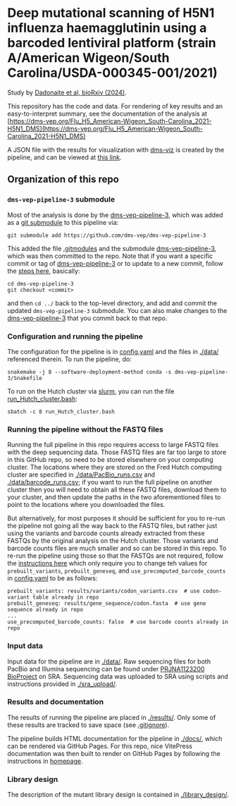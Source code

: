 # Deep mutational scanning of H5N1 influenza haemagglutinin using a barcoded lentiviral platform (strain A/American Wigeon/South Carolina/USDA-000345-001/2021)
Study by [Dadonaite et al, bioRxiv (2024)](https://doi.org/10.1371/journal.pbio.3002916).

This repository has the code and data.
For rendering of key results and an easy-to-interpret summary, see the documentation of the analysis at [https://dms-vep.org/Flu_H5_American-Wigeon_South-Carolina_2021-H5N1_DMS](https://dms-vep.org/Flu_H5_American-Wigeon_South-Carolina_2021-H5N1_DMS)

A JSON file with the results for visualization with [dms-viz](https://dms-viz.github.io/) is created by the pipeline, and can be viewed at [this link](https://dms-viz.github.io/v0/?data=https%3A%2F%2Fraw.githubusercontent.com%2Fdms-vep%2FFlu_H5_American-Wigeon_South-Carolina_2021-H5N1_DMS%2Fmain%2Fresults%2Fdms-viz%2Fdms-viz.json).

## Organization of this repo

### `dms-vep-pipeline-3` submodule

Most of the analysis is done by the [dms-vep-pipeline-3](https://github.com/dms-vep/dms-vep-pipeline-3), which was added as a [git submodule](https://git-scm.com/book/en/v2/Git-Tools-Submodules) to this pipeline via:

    git submodule add https://github.com/dms-vep/dms-vep-pipeline-3

This added the file [.gitmodules](.gitmodules) and the submodule [dms-vep-pipeline-3](dms-vep-pipeline-3), which was then committed to the repo.
Note that if you want a specific commit or tag of [dms-vep-pipeline-3](https://github.com/dms-vep/dms-vep-pipeline-3) or to update to a new commit, follow the [steps here](https://stackoverflow.com/a/10916398), basically:

    cd dms-vep-pipeline-3
    git checkout <commit>

and then `cd ../` back to the top-level directory, and add and commit the updated `dms-vep-pipeline-3` submodule.
You can also make changes to the [dms-vep-pipeline-3](https://github.com/dms-vep/dms-vep-pipeline-3) that you commit back to that repo.

### Configuration and running the pipeline
The configuration for the pipeline is in [config.yaml](config.yaml) and the files in [./data/](data) referenced therein.
To run the pipeline, do:

    snakemake -j 8 --software-deployment-method conda -s dms-vep-pipeline-3/Snakefile

To run on the Hutch cluster via [slurm](https://slurm.schedmd.com/), you can run the file [run_Hutch_cluster.bash](run_Hutch_cluster.bash):

    sbatch -c 8 run_Hutch_cluster.bash

### Running the pipeline without the FASTQ files
Running the full pipeline in this repo requires access to large FASTQ files with the deep sequencing data.
Those FASTQ files are far too large to store in this GitHub repo, so need to be stored elsewhere on your computing cluster.
The locations where they are stored on the Fred Hutch computing cluster are specified in [./data/PacBio_runs.csv](data/PacBio_runs.csv) and [./data/barcode_runs.csv](data/barcode_runs.csv); if you want to run the full pipeline on another cluster then you will need to obtain all these FASTQ files, download them to your cluster, and then update the paths in the two aforementioned files to point to the locations where you downloaded the files.

But alternatively, for most purposes it should be sufficient for you to re-run the pipeline not going all the way back to the FASTQ files, but rather just using the variants and barcode counts already extracted from these FASTQs by the original analysis on the Hutch cluster.
Those variants and barcode counts files are much smaller and so can be stored in this repo.
To re-run the pipeline using those so that the FASTQs are not required, follow the [instructions here](https://github.com/dms-vep/dms-vep-pipeline-3?tab=readme-ov-file#re-running-the-pipeline-without-the-fastq-files) which only require you to change teh values for `prebuilt_variants`, `prebuilt_geneseq`, and `use_precomputed_barcode_counts` in [config.yaml](config.yaml) to be as follows:

    prebuilt_variants: results/variants/codon_variants.csv  # use codon-variant table already in repo
    prebuilt_geneseq: results/gene_sequence/codon.fasta  # use gene sequence already in repo
    ...
    use_precomputed_barcode_counts: false  # use barcode counts already in repo

### Input data
Input data for the pipeline are in [./data/](data). Raw sequencing files for both PacBio and Illumina sequencing can be found under [PRJNA1123200 BioProject](https://www.ncbi.nlm.nih.gov/sra/PRJNA1123200) on SRA. Sequencing data was uploaded to SRA using scripts and instructions provided in [./sra_upload/](sra_upload).

### Results and documentation
The results of running the pipeline are placed in [./results/](results).
Only some of these results are tracked to save space (see [.gitignore](.gitignore)).

The pipeline builds HTML documentation for the pipeline in [./docs/](docs), which can be rendered via GitHub Pages.
For this repo, nice VitePress documentation was then built to render on GitHub Pages by following the instructions in [homepage](homepage).

### Library design
The description of the mutant library design is contained in [./library_design/](library_design).
